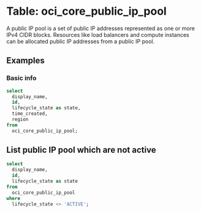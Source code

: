 # Table: oci_core_public_ip_pool

A public IP pool is a set of public IP addresses represented as one or more IPv4 CIDR blocks. Resources like load balancers and compute instances can be allocated public IP addresses from a public IP pool.

## Examples

### Basic info

```sql
select
  display_name,
  id,
  lifecycle_state as state,
  time_created,
  region
from
  oci_core_public_ip_pool;
```

## List public IP pool which are not active

```sql
select
  display_name,
  id,
  lifecycle_state as state
from
  oci_core_public_ip_pool
where
  lifecycle_state <> 'ACTIVE';
```